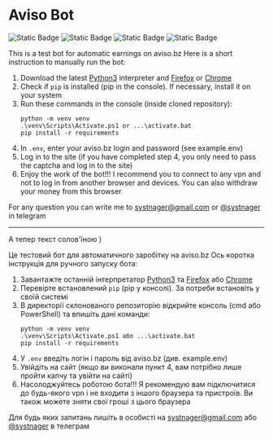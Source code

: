 # Aviso Bot  
![Static Badge](https://img.shields.io/badge/Windows_10--11-Compatible-darkgreen?logo=windows)
![Static Badge](https://img.shields.io/badge/Windows_7--8.1-Not_compatible-darkred?logo=windowsxp)
![Static Badge](https://img.shields.io/badge/Linux-Not_tested-darkgray?logo=linux&logoColor=white)
![Static Badge](https://img.shields.io/badge/MacOS-Not_tested-darkgray?logo=apple)

This is a test bot for automatic earnings on aviso.bz Here is a short instruction to manually run the bot:

1. Download the latest [Python3](https://www.python.org/ftp/python/3.12.3/python-3.12.3-amd64.exe) interpreter and [Firefox](https://www.mozilla.org/en-US/firefox/new/) or [Chrome](https://chrome.com/)
2. Check if `pip` is installed (pip in the console). If necessary, install it on your system
3. Run these commands in the console (inside cloned repository):
     ```
    python -m venv venv
    .\venv\Scripts\Activate.ps1 or ...\activate.bat
    pip install -r requirements
    ```
4. In `.env`, enter your aviso.bz login and password (see example.env)
5. Log in to the site (if you have completed step 4, you only need to pass the captcha and log in to the site)
6. Enjoy the work of the bot!!! I recommend you to connect to any vpn and not to log in from another browser and devices. You can also withdraw your money from this browser

For any question you can write me to systnager@gmail.com or [@systnager](https://systnager.t.me/) in telegram

___


А тепер текст солов'їною )

Це тестовий бот для автоматичного заробітку на aviso.bz Ось коротка інструкція для ручного запуску бота:

1. Завантажте останній інтерпретатор [Python3](https://www.python.org/ftp/python/3.12.3/python-3.12.3-amd64.exe) та [Firefox](https://www.mozilla.org/en-US/firefox/new/) або [Chrome](https://chrome.com/)
2. Перевірте встановлений `pip` (pip у консолі). За потреби встановіть у своїй системі
3. В директорії склонованого репозиторію відкрийте консоль (cmd або PowerShell) та впишіть дані команди:
    ```
    python -m venv venv
    .\venv\Scripts\Activate.ps1 або ...\activate.bat
    pip install -r requirements
    ```
4. У `.env` введіть логін і пароль від aviso.bz (див. example.env)
5. Увійдіть на сайт (якщо ви виконали пункт 4, вам потрібно лише пройти капчу та увійти на сайті)
6. Насолоджуйтесь роботою бота!!! Я рекомендую вам підключитися до будь-якого vpn і не входити з іншого браузера та пристроїв. Ви також можете зняти свої гроші з цього браузера

Для будь яких запитань пишіть в особисті на systnager@gmail.com або [@systnager](https://systnager.t.me/) в телеграм
